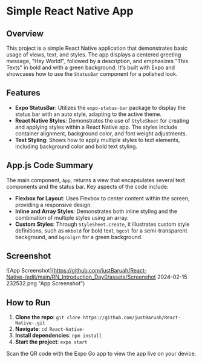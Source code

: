 # Simple React Native App

## Overview

This project is a simple React Native application that demonstrates basic usage of views, text, and styles. The app displays a centered greeting message, "Hey World!", followed by a description, and emphasizes "This Texts" in bold and with a green background. It's built with Expo and showcases how to use the `StatusBar` component for a polished look.

## Features

- **Expo StatusBar**: Utilizes the `expo-status-bar` package to display the status bar with an auto style, adapting to the active theme.
- **React Native Styles**: Demonstrates the use of `StyleSheet` for creating and applying styles within a React Native app. The styles include container alignment, background color, and font weight adjustments.
- **Text Styling**: Shows how to apply multiple styles to text elements, including background color and bold text styling.

## App.js Code Summary

The main component, `App`, returns a view that encapsulates several text components and the status bar. Key aspects of the code include:

- **Flexbox for Layout**: Uses Flexbox to center content within the screen, providing a responsive design.
- **Inline and Array Styles**: Demonstrates both inline styling and the combination of multiple styles using an array.
- **Custom Styles**: Through `StyleSheet.create`, it illustrates custom style definitions, such as `mkbold` for bold text, `bgcol` for a semi-transparent background, and `bgcolgrn` for a green background.

## Screenshot

![App Screenshot](https://github.com/justBaruah/React-Native-/edit/main/RN_Introduction_Day0/assets/Screenshot 2024-02-15 232532.png "App Screenshot")

## How to Run

1. **Clone the repo**: `git clone https://github.com/justBaruah/React-Native-.git`
2. **Navigate**: `cd React-Native-`
3. **Install dependencies**: `npm install`
4. **Start the project**: `expo start`

Scan the QR code with the Expo Go app to view the app live on your device.
